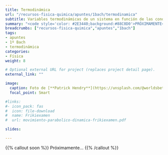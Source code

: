 ```yaml
---
title: Termodinámica
url: "/recursos-fisica-quimica/apuntes/1bach/termodinamica"
subtitle: Variables termodinámicas de un sistema en función de las condiciones
summary: "<code style='color: #2E3440;background:#88C0D0'>PRÓXIMAMENTE</code><br>Variables termodinámicas de un sistema en función de las condiciones."
breadcrumbs: ["recursos-fisica-quimica","apuntes","1bach"]
tags:
- apuntes
- 1º Bach
- termodinámica
categories:
- Física
weight: 8

# Optional external URL for project (replaces project detail page).
external_link: ""

image:
  caption: Foto de [**Patrick Hendry**](https://unsplash.com/@worldsbetweenlines) en [Unsplash](https://unsplash.com/photos/-AbeoL252z0)
  focal_point: Smart

#links:
#- icon_pack: fas
#  icon: file-download
#  name: Frikiexamen
#  url: movimiento-parabolico-dinamica-frikiexamen.pdf

slides: 

---
```


{{% callout soon %}}
Próximamente...
{{% /callout %}}